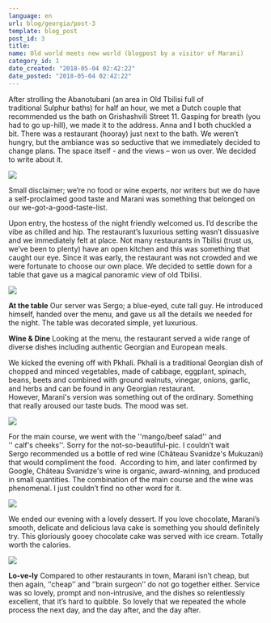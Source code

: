 ```yaml
---
language: en
url: blog/georgia/post-3
template: blog_post
post_id: 3
title: 
name: Old world meets new world (blogpost by a visitor of Marani)
category_id: 1
date_created: "2018-05-04 02:42:22"
date_posted: "2018-05-04 02:42:22"
---
```

After strolling the Abanotubani (an area in Old Tbilisi full of traditional Sulphur
baths) for half an hour, we met a Dutch couple that recommended us the bath on Grishashvili
Street 11.
Gasping for breath (you had to go up\-hill), we made it to the address. Anna and
I both chuckled a bit. There was a restaurant (hooray) just next to the bath.
We weren’t hungry, but the ambiance was so seductive that we immediately decided
to change plans. The space itself \- and the views – won us over. We decided to
write about it.

![](/library/blog/entrance-marani.jpg)

Small disclaimer; we’re no food or wine experts, nor writers but we do have a self\-proclaimed
good taste and Marani was something that belonged on our we\-got\-a\-good\-taste\-list.

Upon entry, the hostess of the night friendly welcomed us. I’d describe the vibe
as chilled and hip. The restaurant’s luxurious setting wasn’t dissuasive and we
immediately felt at place. Not many restaurants in Tbilisi (trust us, we’ve been
to plenty) have an open kitchen and this was something that caught our eye.
Since it was early, the restaurant was not crowded and we were fortunate to choose
our own place. We decided to settle down for a table that gave us a magical panoramic
view of old Tbilisi.

![](/library/blog/marani-interior.jpg)

**At the table**
Our server was Sergo; a blue\-eyed, cute tall guy. He introduced himself, handed
over the menu, and gave us all the details we needed for the night. The table was
decorated simple, yet luxurious.

**Wine & Dine**
Looking at the menu, the restaurant served a wide range of diverse dishes including
authentic Georgian and European meals.

We kicked the evening off with Pkhali. Pkhali is a traditional Georgian dish of chopped
and minced vegetables, made of cabbage, eggplant, spinach, beans, beets and combined
with ground walnuts, vinegar, onions, garlic, and herbs and can be found in any
Georgian restaurant. However, Marani's version was something out of the ordinary.
Something that really aroused our taste buds. The mood was set.

![](/library/blog/phkali.jpg)

For the main course, we went with the ''mango/beef salad'' and '' calf's cheeks''.
Sorry for the not\-so\-beautiful\-pic. I couldn’t wait Sergo recommended us a bottle
of red wine (Château Svanidze's Mukuzani) that would compliment the food.  According
to him, and later confirmed by Google, Château Svanidze's wine is organic, award\-winning,
and produced in small quantities. The combination of the main course and the wine
was phenomenal. I just couldn’t find no other word for it.

![](/library/blog/wine-and-food.jpg)

We ended our evening with a lovely dessert. If you love chocolate, Marani’s smooth,
delicate and delicious lava cake is something you should definitely try. This gloriously
gooey chocolate cake was served with ice cream. Totally worth the calories.

![](/library/blog/lava-cake.jpg)

**Lo\-ve\-ly**
Compared to other restaurants in town, Marani isn’t cheap, but then again, ‘'cheap’’
and ‘’brain surgeon’’ do not go together either. Service was so lovely, prompt and
non\-intrusive, and the dishes so relentlessly excellent, that it’s hard to quibble.
So lovely that we repeated the whole process the next day, and the day after, and
the day after.
